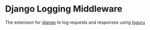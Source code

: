 # Django Logging Middleware

The extension for [django](https://github.com/django/django) to log requests and responses using [loguru](https://github.com/Delgan/loguru)
